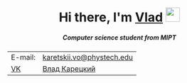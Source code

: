 <h1 align="center">Hi there, I'm <a href="https://github.com/karetskiiVO" target="_blank">Vlad</a> 
<img src="https://github.com/blackcater/blackcater/raw/main/images/Hi.gif" height="32"/></h1>
<h5 align="center">Computer science student from MIPT</h5>


<table>
    <tr>
        <td>E-mail:</td>
        <td><a href="mailto:https://karetskii.vo@phystech.edu?subject=По поводу репозитория">karetskii.vo@phystech.edu</a></td>
    </tr>
    <tr>
        <td><a href="https://vk.com">VK</td>
        <td><a href="https://vk.com/vlad_veliky/">Влад Карецкий</a></td>
    </tr>
</table>